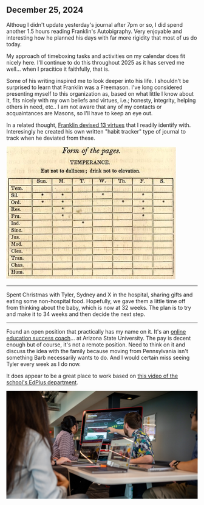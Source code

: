 ## December 25, 2024

Althoug I didn't update yesterday's journal after 7pm or so, I did spend another 1.5 hours reading Franklin's Autobigraphy. Very enjoyable and interesting how he planned his days with far more rigidity that most of us do today. 

My approach of timeboxing tasks and activities on my calendar does fit nicely here. I'll continue to do this throughout 2025 as it has served me well... when I pracitice it faithfully, that is.

Some of his writing inspired me to look deeper into his life. I shouldn't be surprised to learn that Franklin was a Freemason. I've long considered presenting myself to this organization as, based on what little I know about it, fits nicely with my own beliefs and virtues, i.e.; honesty, integrity, helping others in need, etc.. I am not aware that any of my contacts or acquaintances are Masons, so I'll have to keep an eye out.

In a related thought, [Franklin devised 13 virtues](https://fs.blog/the-thirteen-virtues/) that I readily identify with. Interesingly he created his own written "habit tracker" type of journal to track when he deviated from these. 

![Franklin's virtue tracker](../../../Images/IMG_0255.jpeg)

---

Spent Christmas with Tyler, Sydney and X in the hospital, sharing gifts and eating some non-hospital food. Hopefully, we gave them a little time off from thinking about the baby, which is now at 32 weeks. The plan is to try and make it to 34 weeks and then decide the next step. 

---

Found an open position that practically has my name on it. It's an [online education success coach](https://asu.wd1.myworkdayjobs.com/en-US/ASUStaffCareers/job/EdPlus-Success-Coach_JR100037)... at Arizona State University. The pay is decent enough but of course, it's not a remote position. Need to think on it and discuss the idea with the family because moving from Pennsylvania isn't something Barb necessarily wants to do. And I would certain miss seeing Tyler every week as I do now.

It does appear to be a great place to work based on [this video of the school's EdPlus department](https://www.youtube.com/watch?v=_q-HhRrmIvA).

![ASU EdPlus](../../../Images/IMG_0257.jpeg)
